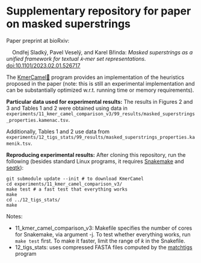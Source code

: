 # Supplementary repository for paper on masked superstrings

Paper preprint at bioRxiv: 
  
&nbsp;&nbsp;&nbsp;&nbsp;Ondřej Sladký, Pavel Veselý, and Karel Břinda: *Masked superstrings as a unified framework for textual 𝑘-mer set representations.* 
[doi:10.1101/2023.02.01.526717](https://doi.org/10.1101/2023.02.01.526717)

The [KmerCamel🐫](https://github.com/GordonHoklinder/kmercamel) program provides an implementation of the heuristics proposed in the paper (note: this is still an experimental implementation and can be substantially optimized w.r.t. running time or memory requirements).
  
**Particular data used for experimental results:**
The results in Figures 2 and 3 and Tables 1 and 2 were obtained using data in `experiments/11_kmer_camel_comparison_v3/99_results/masked_superstrings_properties.kamenac.tsv`.

Additionally, Tables 1 and 2 use data from `experiments/12_tigs_stats/99_results/masked_superstrings_properties.kamenik.tsv`.

**Reproducing experimental results:**
After cloning this repository, run the following (besides standard Linux programs, it requires [Snakemake](https://snakemake.readthedocs.io/en/stable/) and [seqtk](https://github.com/lh3/seqtk)):
```
git submodule update --init # to download KmerCamel
cd experiments/11_kmer_camel_comparison_v3/
make test # a fast test that everything works
make
cd ../12_tigs_stats/
make
```

Notes:
- 11_kmer_camel_comparison_v3: Makefile specifies the number of cores for Snakemake, via argument -j. To test whether everything works, run `make test` first. To make it faster, limit the range of *k* in the Snakefile.
- 12_tigs_stats: uses compressed FASTA files computed by the [matchtigs](https://github.com/algbio/matchtigs) program
